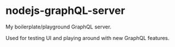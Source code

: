 # nodejs-graphQL-server
My boilerplate/playground GraphQL server.

Used for testing UI and playing around with new GraphQL features.
